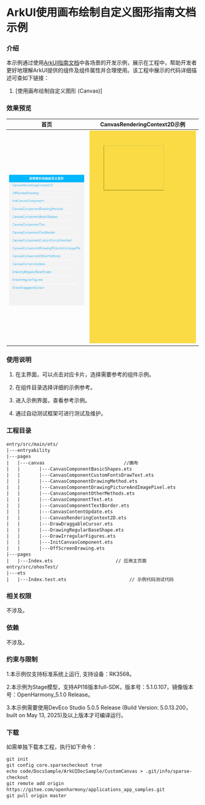 # ArkUI使用画布绘制自定义图形指南文档示例

### 介绍

本示例通过使用[ArkUI指南文档](https://gitcode.com/openharmony/docs/tree/master/zh-cn/application-dev/ui)中各场景的开发示例，展示在工程中，帮助开发者更好地理解ArkUI提供的组件及组件属性并合理使用。该工程中展示的代码详细描述可查如下链接：

1. [使用画布绘制自定义图形 (Canvas)]
### 效果预览

| 首页                                 | CanvasRenderingContext2D示例                   
|------------------------------------|------------------------------------|
| ![](screenshots/device/image1.png) | ![](screenshots/device/image2.png) |

### 使用说明

1. 在主界面，可以点击对应卡片，选择需要参考的组件示例。

2. 在组件目录选择详细的示例参考。

3. 进入示例界面，查看参考示例。

4. 通过自动测试框架可进行测试及维护。

### 工程目录
```
entry/src/main/ets/
|---entryability
|---pages
|   |---canvas                             //画布
|   |       |---CanvasComponentBasicShapes.ets
|   |       |---CanvasComponentCustomFontsDrawText.ets
|   |       |---CanvasComponentDrawingMethod.ets
|   |       |---CanvasComponentDrawingPictureAndImagePixel.ets
|   |       |---CanvasComponentOtherMethods.ets
|   |       |---CanvasComponentText.ets
|   |       |---CanvasComponentTextBorder.ets
|   |       |---CanvasContentUpdate.ets
|   |       |---CanvasRenderingContext2D.ets
|   |       |---DrawDraggableCursor.ets
|   |       |---DrawingRegularBaseShape.ets
|   |       |---DrawIrregularFigures.ets
|   |       |---InitCanvasComponent.ets 
|   |       |---OffScreenDrawing.ets 
|---pages
|   |---Index.ets                       // 应用主页面
entry/src/ohosTest/
|---ets
|   |---Index.test.ets                       // 示例代码测试代码
```

### 相关权限

不涉及。

### 依赖

不涉及。

### 约束与限制

1.本示例仅支持标准系统上运行, 支持设备：RK3568。

2.本示例为Stage模型，支持API18版本full-SDK，版本号：5.1.0.107，镜像版本号：OpenHarmony_5.1.0 Release。

3.本示例需要使用DevEco Studio 5.0.5 Release (Build Version: 5.0.13.200， built on May 13, 2025)及以上版本才可编译运行。

### 下载

如需单独下载本工程，执行如下命令：

````
git init
git config core.sparsecheckout true
echo code/DocsSample/ArkUIDocSample/CustomCanvas > .git/info/sparse-checkout
git remote add origin https://gitee.com/openharmony/applications_app_samples.git
git pull origin master
````